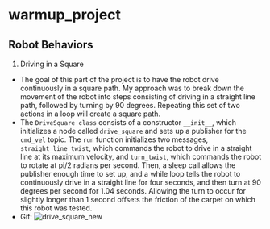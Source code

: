# warmup_project

## Robot Behaviors
1) Driving in a Square
- The goal of this part of the project is to have the robot drive continuously in a square path. My approach was to break down the movement of the robot into steps consisting of driving in a straight line path, followed by turning by 90 degrees. Repeating this set of two actions in a loop will create a square path.
- The `DriveSquare class` consists of a constructor `__init__`, which initializes a node called `drive_square` and sets up a publisher for the `cmd_vel` topic. The `run` function initializes two messages, `straight_line_twist`, which commands the robot to drive in a straight line at its maximum velocity, and `turn_twist`, which commands the robot to rotate at pi/2 radians per second. Then, a sleep call allows the publisher enough time to set up, and a while loop tells the robot to continuously drive in a straight line for four seconds, and then turn at 90 degrees per second for 1.04 seconds. Allowing the turn to occur for slightly longer than 1 second offsets the friction of the carpet on which this robot was tested.
- Gif: ![drive_square_new](https://user-images.githubusercontent.com/38731359/161453305-6c3828db-bc07-49b0-a558-5ed07441291e.gif)
